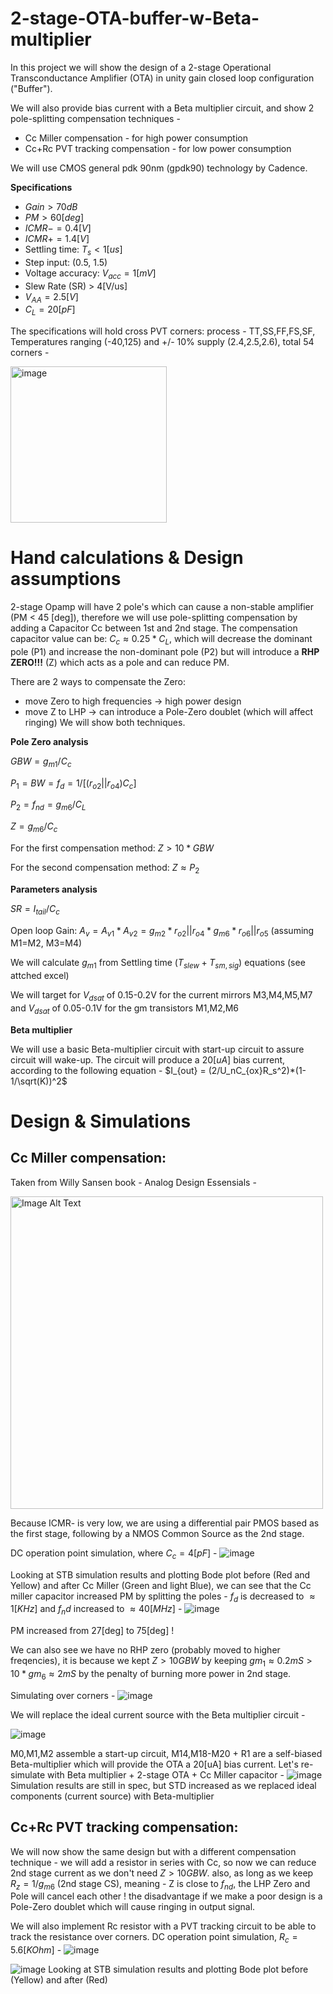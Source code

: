 # 2-stage-OTA-buffer-w-Beta-multiplier
In this project we will show the design of a 2-stage Operational Transconductance Amplifier (OTA) in unity gain closed loop configuration ("Buffer").

We will also provide bias current with a Beta multiplier circuit, and show 2 pole-splitting compensation techniques -
* Cc Miller compensation - for high power consumption
* Cc+Rc PVT tracking compensation - for low power consumption

We will use CMOS general pdk 90nm (gpdk90) technology by Cadence.

**Specifications**
* $Gain > 70dB$
* $PM > 60 [deg]$
* $ICMR- = 0.4[V]$
* $ICMR+ = 1.4[V]$
* Settling time: $T_s < 1[us]$
* Step input: (0.5, 1.5)
* Voltage accuracy: $V_{acc} = 1[mV]$
* Slew Rate (SR) > 4[V/us] 
* $V_{AA} = 2.5[V]$
* $C_{L} = 20[pF]$

The specifications will hold cross PVT corners: process - TT,SS,FF,FS,SF, Temperatures ranging (-40,125) and +/- 10% supply (2.4,2.5,2.6), total 54 corners -

<img width="250" alt="image" src="https://github.com/dsapir4422/2-stage-OTA-buffer-w-Beta-multiplier/assets/87266625/6b650ba0-0211-48cf-8e6a-2f956469dc7b">


# Hand calculations & Design assumptions
2-stage Opamp will have 2 pole's which can cause a non-stable amplifier (PM < 45 [deg]), therefore we will use pole-splitting compensation by adding a Capacitor Cc between 1st and 2nd stage.
The compensation capacitor value can be: $C_c \approx 0.25*C_L$, which will decrease the dominant pole (P1) and increase the non-dominant pole (P2) but will introduce a **RHP ZERO!!!** (Z) which acts as a pole and can reduce PM.

There are 2 ways to compensate the Zero: 
* move Zero to high frequencies -> high power design
* move Z to LHP -> can introduce a Pole-Zero doublet (which will affect ringing)
We will show both techniques.

**Pole Zero analysis**

$GBW = g_{m1}/C_c$

$P_1 = BW = f_d = 1/[(r_{o2}||r_{o4})C_c]$

$P_2 = f_{nd} = g_{m6}/C_L$

$Z =  g_{m6}/C_c$

For the first compensation method: $Z > 10*GBW$

For the second compensation method: $Z \approx P_2$

**Parameters analysis**

$SR = I_{tail}/C_c$

Open loop Gain: $A_v = A_{v1}*A_{v2} =  g_{m2}*r_{o2}||r_{o4}*g_{m6}*r_{o6}||r_{o5}$ (assuming M1=M2, M3=M4)

We will calculate $g_{m1}$ from Settling time ($T_{slew} + T_{sm,sig}$) equations (see attched excel)

We will target for $V_{dsat}$ of 0.15-0.2V for the current mirrors M3,M4,M5,M7 and $V_{dsat}$ of 0.05-0.1V for the gm transistors M1,M2,M6

**Beta multiplier**

We will use a basic Beta-multiplier circuit with start-up circuit to assure circuit will wake-up.
The circuit will produce a $20[uA]$ bias current, according to the following equation - $I_{out} = (2/U_nC_{ox}R_s^2)*(1-1/\sqrt(K))^2$

# Design & Simulations
## Cc Miller compensation:
Taken from Willy Sansen book - Analog Design Essensials - 

<img src="https://github.com/dsapir4422/2-stage-OTA-buffer-w-Beta-multiplier/assets/87266625/9eefba00-3ce6-4354-a655-f47b7b170388" align="middle" width="500" height="500"  alt="Image Alt Text" />

Because ICMR- is very low, we are using a differential pair PMOS based as the first stage, following by a NMOS Common Source as the 2nd stage.

DC operation point simulation, where $C_c = 4[pF]$ - 
![image](https://github.com/dsapir4422/2-stage-OTA-buffer-w-Beta-multiplier/assets/87266625/d39115f1-f178-4788-87af-ae4e370e25f4)

Looking at STB simulation results and plotting Bode plot before (Red and Yellow) and after Cc Miller (Green and light Blue), we can see that the Cc miller capacitor increased PM by splitting the poles - $f_d$ is decreased to $\approx 1[KHz]$ and $f_nd$ increased to $\approx 40[MHz]$ - 
![image](https://github.com/dsapir4422/2-stage-OTA-buffer-w-Beta-multiplier/assets/87266625/67431c4a-852f-43b3-9f12-bd20c447b26a)

PM increased from 27[deg] to 75[deg] ! 

We can also see we have no RHP zero (probably moved to higher freqencies), it is because we kept $Z > 10GBW$ by keeping $gm_1 \approx 0.2mS > 10*gm_6 \approx 2mS$ by the penalty of burning more power in 2nd stage.

Simulating over corners - 
![image](https://github.com/dsapir4422/2-stage-OTA-buffer-w-Beta-multiplier/assets/87266625/479e1110-a5ea-4e7d-bf71-bb850f10f568)

We will replace the ideal current source with the Beta multiplier circuit - 

![image](https://github.com/dsapir4422/2-stage-OTA-buffer-w-Beta-multiplier/assets/87266625/6cb5a597-aabf-40d9-a2ef-e814df845785")


M0,M1,M2 assemble a start-up circuit, M14,M18-M20 + R1 are a self-biased Beta-multiplier which will provide the OTA a 20[uA] bias current.
Let's re-simulate with Beta multiplier + 2-stage OTA + Cc Miller capacitor -
![image](https://github.com/dsapir4422/2-stage-OTA-buffer-w-Beta-multiplier/assets/87266625/01e2e498-3386-4aba-bdb4-25cda932eb4e)
Simulation results are still in spec, but STD increased as we replaced ideal components (current source) with Beta-multiplier

## Cc+Rc PVT tracking compensation:
We will now show the same design but with a different compensation technique - we will add a resistor in series with Cc, so now we can reduce 2nd stage current as we don't need $Z > 10GBW$. also, as long as we keep $R_z = 1/g_{m6}$ (2nd stage CS), meaning - Z is close to $f_{nd}$, the LHP Zero and Pole will cancel each other ! the disadvantage if we make a poor design is a Pole-Zero doublet which will cause ringing in output signal. 

We will also implement Rc resistor with a PVT tracking circuit to be able to track the resistance over corners. 
DC operation point simulation, $R_c = 5.6[KOhm]$ - 
![image](https://github.com/dsapir4422/2-stage-OTA-buffer-w-Beta-multiplier/assets/87266625/0bd3a8d3-0a57-40cc-81a3-8e30299defa5)

![image](https://github.com/dsapir4422/2-stage-OTA-buffer-w-Beta-multiplier/assets/87266625/72d89a24-8b8d-448f-b13a-b3ed4680be38)
Looking at STB simulation results and plotting Bode plot before (Yellow) and after (Red)


